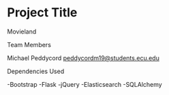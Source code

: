# Project Title
Movieland 

Team Members

Michael Peddycord peddycordm19@students.ecu.edu

Dependencies Used

-Bootstrap
-Flask
-jQuery
-Elasticsearch
-SQLAlchemy